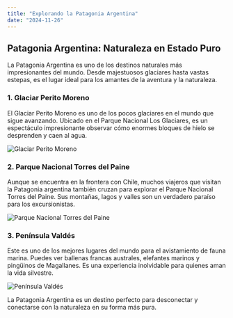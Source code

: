 ```yaml
---
title: "Explorando la Patagonia Argentina"
date: "2024-11-26"
---
```


## Patagonia Argentina: Naturaleza en Estado Puro

La Patagonia Argentina es uno de los destinos naturales más impresionantes del mundo. Desde majestuosos glaciares hasta vastas estepas, es el lugar ideal para los amantes de la aventura y la naturaleza.

### 1. Glaciar Perito Moreno
El Glaciar Perito Moreno es uno de los pocos glaciares en el mundo que sigue avanzando. Ubicado en el Parque Nacional Los Glaciares, es un espectáculo impresionante observar cómo enormes bloques de hielo se desprenden y caen al agua.

![Glaciar Perito Moreno](https://bearfoottheory.com/wp-content/uploads/2019/01/Fall-at-Perito-Moreno-Glacier.jpeg)

### 2. Parque Nacional Torres del Paine
Aunque se encuentra en la frontera con Chile, muchos viajeros que visitan la Patagonia argentina también cruzan para explorar el Parque Nacional Torres del Paine. Sus montañas, lagos y valles son un verdadero paraíso para los excursionistas.

![Parque Nacional Torres del Paine](https://cdn.getyourguide.com/img/location/5d13c5084862b.jpeg/88.jpg)

### 3. Península Valdés
Este es uno de los mejores lugares del mundo para el avistamiento de fauna marina. Puedes ver ballenas francas australes, elefantes marinos y pingüinos de Magallanes. Es una experiencia inolvidable para quienes aman la vida silvestre.

![Península Valdés](https://th.bing.com/th/id/R.ea7a288e8d30b694d5a3cc8b032b70e4?rik=XNKu7stsqaF6PQ&pid=ImgRaw&r=0)

La Patagonia Argentina es un destino perfecto para desconectar y conectarse con la naturaleza en su forma más pura.
